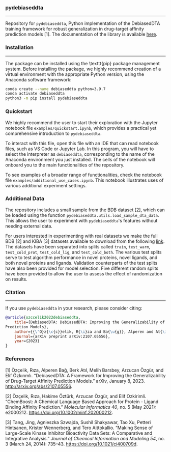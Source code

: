 ### pydebiaseddta
-----------------

Repository for `pydebiaseddta`, Python implementation of the DebiasedDTA training framework for robust generalization in drug-target affinity prediction models [1]. The documentation of the library is available [here](https://rizaozcelik.github.io/pydebiaseddta/).

### Installation
----------------
The package can be installed using the \texttt{pip} package management system. Before installing the package, we highly recommend creation of a virtual environment with the appropriate Python version, using the Anaconda software framework:
```bash
conda create --name debiaseddta python=3.9.7
conda activate debiaseddta
python3 -m pip install pydebiaseddta
```
### Quickstart
We highly recommend the user to start their exploration with the Jupyter notebook file `examples/quickstart.ipynb`, which provides a practical yet comprehensive introduction to `pydebiaseddta`.

To interact with this file, open this file with an IDE that can read notebook files, such as VS Code or Jupyter Lab. In this program, you will have to select the interpreter as `debiaseddta`, corresponding to the name of the Anaconda environment you just installed. The cells of the notebook will onboard you to the main functionalities of the repository.

To see examples of a broader range of functionalities, check the notebook file `examples/additional_use_cases.ipynb`. This notebook illustrates uses of various additional experiment settings.

### Additional Data
The repository includes a small sample from the BDB dataset [2], which can be loaded using the function `pydebiaseddta.utils.load_sample_dta_data`. This allows the user to experiment with `pydebiaseddta`'s features without needing external data.

For users interested in experimenting with real datasets we make the full BDB [2] and KIBA [3] datasets available to download from the following [link](https://drive.google.com/drive/folders/1ihpWgYqugjEKEN9ceyTKCIQxpp1DP_XS?usp=drive_link). The datasets have been separated into splits called `train`, `test_warm`, `test_cold_prot`, `test_cold_lig`, and `test_cold_both`. The various test splits serve to test algorithm performance in novel proteins, novel ligands, and both novel proteins and ligands. Validation counterparts of the test splits have also been provided for model selection. Five different random splits have been provided to allow the user to assess the effect of randomization on results.

### Citation
------------
If you use `pydebiaseddta` in your research, please consider citing:

```bibtex
@article{ozccelik2022debiaseddta,
    title={DebiasedDTA: DebiasedDTA: Improving the Generalizability of Drug-Target Affinity
Prediction Models},
    author={{\"O}z{\c{c}}elik, R{\i}za and Ba{\u{g}}, Alperen and At{\i}l, Berk and Barsbey, Melih and {\"O}zg{\"u}r, Arzucan and {\"O}zk{\i}r{\i}ml{\i}, Elif},
    journal={arXiv preprint arXiv:2107.05556},
    year={2023}
}
```
### References
[1] Özçelik, Rıza, Alperen Bağ, Berk Atıl, Melih Barsbey, Arzucan Özgür, and Elif Özkırımlı. “DebiasedDTA: A Framework for Improving the Generalizability of Drug-Target Affinity Prediction Models.” arXiv, January 8, 2023. http://arxiv.org/abs/2107.05556.

[2] Özçelik, Rıza, Hakime Öztürk, Arzucan Özgür, and Elif Ozkirimli. “ChemBoost: A Chemical Language Based Approach for Protein - Ligand Binding Affinity Prediction.” _Molecular Informatics 40_, no. 5 (May 2021): e2000212. https://doi.org/10.1002/minf.202000212.

[3] Tang, Jing, Agnieszka Szwajda, Sushil Shakyawar, Tao Xu, Petteri Hintsanen, Krister Wennerberg, and Tero Aittokallio. “Making Sense of Large-Scale Kinase Inhibitor Bioactivity Data Sets: A Comparative and Integrative Analysis.” _Journal of Chemical Information and Modeling 54_, no. 3 (March 24, 2014): 735–43. https://doi.org/10.1021/ci400709d.

